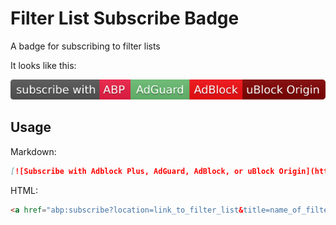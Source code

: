 # Filter List Subscribe Badge
A badge for subscribing to filter lists

It looks like this:

[![Subscribe with Adblock Plus, AdGuard, AdBlock, or uBlock Origin](https://raw.githubusercontent.com/easrng/filter-list-subscribe-badge/main/subscribe.svg)](#)

## Usage
Markdown:
```md
[![Subscribe with Adblock Plus, AdGuard, AdBlock, or uBlock Origin](https://raw.githubusercontent.com/easrng/filter-list-subscribe-badge/main/subscribe.svg)](abp:subscribe?location=link_to_filter_list&title=name_of_filter_list)
```
HTML:
```md
<a href="abp:subscribe?location=link_to_filter_list&title=name_of_filter_list"><img src="https://raw.githubusercontent.com/easrng/filter-list-subscribe-badge/main/subscribe.svg" alt="Subscribe with Adblock Plus, AdGuard, AdBlock, or uBlock Origin"></a>
```
